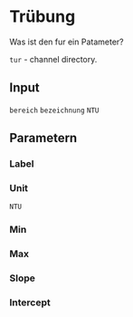 # Trübung

Was ist den fur ein Patameter?

`tur` - channel directory.

## Input

`bereich` `bezeichnung` `NTU`

## Parametern

### Label

### Unit

`NTU`

### Min

### Max

### Slope

### Intercept
